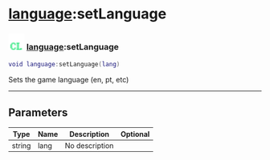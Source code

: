 # [language](../language/README.md):setLanguage

### <img src="../../.gitbook/assets/client.png" width="32" height="32" /> [language](../language/README.md):setLanguage

```lua
void language:setLanguage(lang)
```

Sets the game language (en, pt, etc)<br>

-----------------
## Parameters

| Type   | Name | Description | Optional |
| ------ | ---- | ----------- | -------: |
| string | lang | No description |  |
